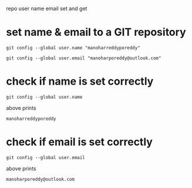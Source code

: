 
repo
 user name
 email 
 set and get


# set name & email to a GIT repository

	git config --global user.name "manoharreddyporeddy"
  
	git config --global user.email "manoharporeddy@outlook.com"


# check if name is set correctly

	git config --global user.name

above prints

	manoharreddyporeddy

# check if email is set correctly

	git config --global user.email
	
above prints

	manoharporeddy@outlook.com

